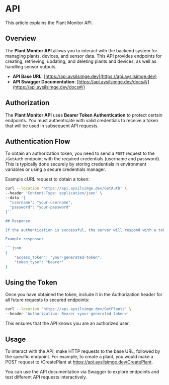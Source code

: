 # API

This article explains the Plant Monitor API.

## Overview

The **Plant Monitor API** allows you to interact with the backend system for managing plants, devices, and sensor data. This API provides endpoints for creating, retrieving, updating, and deleting plants and devices, as well as handling sensor outputs.

- **API Base URL**: [https://api.aysilsimge.dev](https://api.aysilsimge.dev)
- **API Swagger Documentation**: [https://api.aysilsimge.dev/docs#/](https://api.aysilsimge.dev/docs#/)

## Authorization

The **Plant Monitor API** uses **Bearer Token Authentication** to protect certain endpoints. You must authenticate with valid credentials to receive a token that will be used in subsequent API requests.

## Authentication Flow

To obtain an authorization token, you need to send a `POST` request to the `/GetAuth` endpoint with the required credentials (username and password). This is typically done securely by storing credentials in environment variables or using a secure credentials manager.

Example cURL request to obtain a token:

```bash
curl --location 'https://api.aysilsimge.dev/GetAuth' \
--header 'Content-Type: application/json' \
--data '{
  "username": "your-username",
  "password": "your-password"
}``

## Response

If the authentication is successful, the server will respond with a token. This token must be used in the Authorization header for all future requests to protected endpoints.

Example response:

```json
{
    "access_token": "your-generated-token",
    "token_type": "bearer"
}
```

## Using the Token

Once you have obtained the token, include it in the Authorization header for all future requests to secured endpoints:

```bash
curl --location 'https://api.aysilsimge.dev/GetPlants' \
--header 'Authorization: Bearer <your-generated-token>'
```

This ensures that the API knows you are an authorized user.

## Usage

To interact with the API, make HTTP requests to the base URL, followed by the specific endpoint. For example, to create a plant, you would make a POST request to /CreatePlant at https://api.aysilsimge.dev/CreatePlant.

You can use the API documentation via Swagger to explore endpoints and test different API requests interactively.

